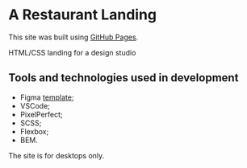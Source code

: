 # A Restaurant Landing

This site was built using [GitHub Pages](https://zweroboy1.github.io/restaurant-landing/).

HTML/CSS landing for a design studio

## Tools and technologies used in development

* Figma [template](https://www.figma.com/file/ocD8AT1YFFuseqFTgJlNDY/fpalace-landing); 
* VSCode; 
* PixelPerfect; 
* SCSS; 
* Flexbox; 
* BEM.

The site is for desktops only.
